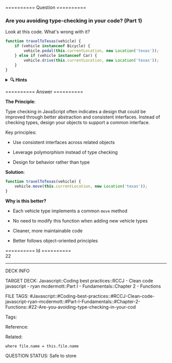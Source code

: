 ========== Question ==========  

### Are you avoiding type-checking in your code? (Part 1)

Look at this code. What's wrong with it?

```javascript
function travelToTexas(vehicle) {
    if (vehicle instanceof Bicycle) {
        vehicle.pedal(this.currentLocation, new Location('texas'));
    } else if (vehicle instanceof Car) {
        vehicle.drive(this.currentLocation, new Location('texas'));
    }
}
```

<details><summary><b>🔍 Hints</b></summary>

<b>Think about</b>:

-   How many vehicle types might we need to handle in the future?

-   What happens when we add a new vehicle type?

-   Is there a way to make this more flexible?

-   What common action are all vehicles performing?

</details>  

========== Answer ==========  

**The Principle**:

Type checking in JavaScript often indicates a design that could be improved through better abstraction and consistent interfaces. Instead of checking types, design your objects to support a common interface.

Key principles:

-   Use consistent interfaces across related objects

-   Leverage polymorphism instead of type checking

-   Design for behavior rather than type

**Solution**:

```javascript
function travelToTexas(vehicle) {
    vehicle.move(this.currentLocation, new Location('texas'));
}
```

**Why is this better?**

-   Each vehicle type implements a common `move` method

-   No need to modify this function when adding new vehicle types

-   Cleaner, more maintainable code

-   Better follows object-oriented principles

========== Id ==========  
22

---

DECK INFO

TARGET DECK: Javascript::Coding best practices::RCCJ - Clean code javascript - ryan mcdermott::Part I - Fundamentals::Chapter 2 - Functions

FILE TAGS: #Javascript::#Coding-best-practices::#RCCJ-Clean-code-javascript-ryan-mcdermott::#Part-I-Fundamentals::#Chapter-2-Functions::#22-Are-you-avoiding-type-checking-in-your-cod

Tags:

Reference:

Related:

```dataview
where file.name = this.file.name
```

QUESTION STATUS: Safe to store
